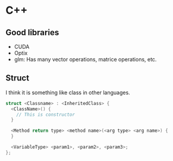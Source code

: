 # C++

## Good libraries

- CUDA
- Optix
- glm: Has many vector operations, matrice operations, etc.

## Struct

I think it is something like class in other languages. 
```c++
struct <Classname> : <InheritedClass> {
  <ClassName>() {
    // This is constructor
  }

  <Method return type> <method name>(<arg type> <arg name>) {
  }

  <VariableType> <param1>, <param2>, <param3>;
};
```